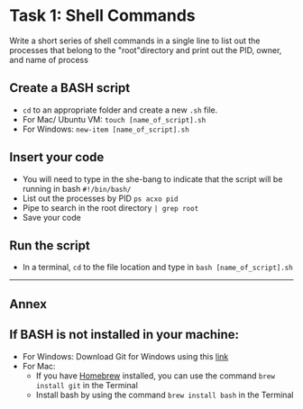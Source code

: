 #   Task 1: Shell Commands
Write a short series of shell commands in a single line to list out the processes that belong to the "root"directory and print out the PID, owner, and name of process

##  Create a BASH script
-   `cd` to an appropriate folder and create a new `.sh` file.
-   For Mac/ Ubuntu VM: `touch [name_of_script].sh`
-   For Windows: `new-item [name_of_script].sh`

##  Insert your code
-   You will need to type in the she-bang to indicate that the script will be running in bash
    `#!/bin/bash/`
-   List out the processes by PID
    `ps acxo pid`
-   Pipe to search in the root directory
    `| grep root`
-   Save your code

##  Run the script
-   In a terminal, `cd` to the file location and type in `bash [name_of_script].sh`

****
##  Annex

## If BASH is not installed in your machine:
- For Windows: Download Git for Windows using this [link](https://gitforwindows.org/)
- For Mac: 
  - If you have [Homebrew](https://brew.sh/) installed, you can use the command `brew install git` in the Terminal
  - Install bash by using the command `brew install bash` in the Terminal
